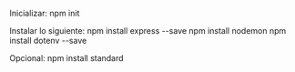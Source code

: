 Inicializar:
npm init

Instalar lo siguiente:
npm install express --save
npm install nodemon
npm install dotenv --save

Opcional:
npm install standard 

